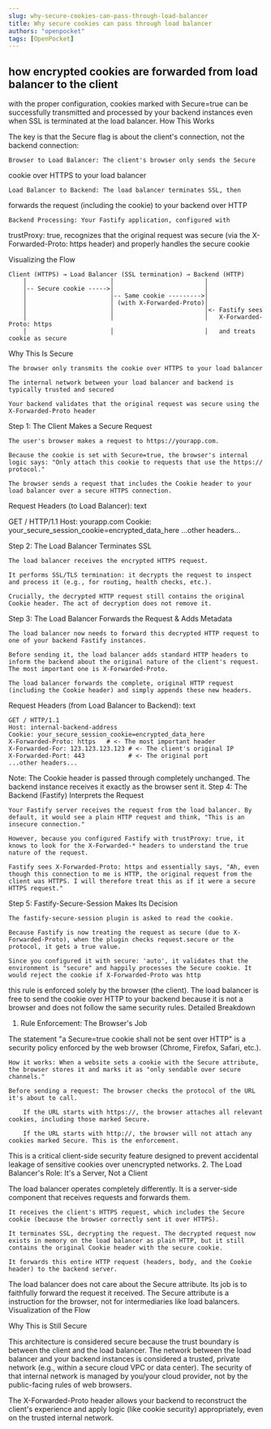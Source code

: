 ```yaml
---
slug: why-secure-cookies-can-pass-through-load-balancer
title: Why secure cookies can pass through load balancer
authors: "openpocket"
tags: [OpenPocket]
---
```



## how encrypted cookies are forwarded from load balancer to the client

with the proper configuration, cookies marked with Secure=true can be
successfully transmitted and processed by your backend instances even
when SSL is terminated at the load balancer.  How This Works

<!-- truncate -->

The key is that the Secure flag is about the client's connection, not
the backend connection:

    Browser to Load Balancer: The client's browser only sends the Secure
cookie over HTTPS to your load balancer

    Load Balancer to Backend: The load balancer terminates SSL, then
forwards the request (including the cookie) to your backend over HTTP

    Backend Processing: Your Fastify application, configured with
trustProxy: true, recognizes that the original request was secure (via
the X-Forwarded-Proto: https header) and properly handles the secure
cookie

Visualizing the Flow

```
Client (HTTPS) → Load Balancer (SSL termination) → Backend (HTTP)
    │                       │                         │
    │-- Secure cookie ----->│                         │
    │                       │-- Same cookie --------->│
    │                       │ (with X-Forwarded-Proto)│
    │                       │                         │<- Fastify sees
    │                       │                         │   X-Forwarded-Proto: https
    │                       │                         │   and treats cookie as secure

```
Why This Is Secure

    The browser only transmits the cookie over HTTPS to your load balancer

    The internal network between your load balancer and backend is typically trusted and secured

    Your backend validates that the original request was secure using the X-Forwarded-Proto header








Step 1: The Client Makes a Secure Request

    The user's browser makes a request to https://yourapp.com.

    Because the cookie is set with Secure=true, the browser's internal logic says: "Only attach this cookie to requests that use the https:// protocol."

    The browser sends a request that includes the Cookie header to your load balancer over a secure HTTPS connection.

Request Headers (to Load Balancer):
text

GET / HTTP/1.1
Host: yourapp.com
Cookie: your_secure_session_cookie=encrypted_data_here
...other headers...

Step 2: The Load Balancer Terminates SSL

    The load balancer receives the encrypted HTTPS request.

    It performs SSL/TLS termination: it decrypts the request to inspect and process it (e.g., for routing, health checks, etc.).

    Crucially, the decrypted HTTP request still contains the original Cookie header. The act of decryption does not remove it.

Step 3: The Load Balancer Forwards the Request & Adds Metadata

    The load balancer now needs to forward this decrypted HTTP request to one of your backend Fastify instances.

    Before sending it, the load balancer adds standard HTTP headers to inform the backend about the original nature of the client's request. The most important one is X-Forwarded-Proto.

    The load balancer forwards the complete, original HTTP request (including the Cookie header) and simply appends these new headers.

Request Headers (from Load Balancer to Backend):
text

```
GET / HTTP/1.1
Host: internal-backend-address
Cookie: your_secure_session_cookie=encrypted_data_here
X-Forwarded-Proto: https   # <- The most important header
X-Forwarded-For: 123.123.123.123 # <- The client's original IP
X-Forwarded-Port: 443            # <- The original port
...other headers...
```

Note: The Cookie header is passed through completely unchanged. The backend instance receives it exactly as the browser sent it.
Step 4: The Backend (Fastify) Interprets the Request

    Your Fastify server receives the request from the load balancer. By default, it would see a plain HTTP request and think, "This is an insecure connection."

    However, because you configured Fastify with trustProxy: true, it knows to look for the X-Forwarded-* headers to understand the true nature of the request.

    Fastify sees X-Forwarded-Proto: https and essentially says, "Ah, even though this connection to me is HTTP, the original request from the client was HTTPS. I will therefore treat this as if it were a secure HTTPS request."

Step 5: Fastify-Secure-Session Makes Its Decision

    The fastify-secure-session plugin is asked to read the cookie.

    Because Fastify is now treating the request as secure (due to X-Forwarded-Proto), when the plugin checks request.secure or the protocol, it gets a true value.

    Since you configured it with secure: 'auto', it validates that the environment is "secure" and happily processes the Secure cookie. It would reject the cookie if X-Forwarded-Proto was http




this rule is enforced solely by the browser (the client). The load balancer is free to send the cookie over HTTP to your backend because it is not a browser and does not follow the same security rules.
Detailed Breakdown
1. Rule Enforcement: The Browser's Job

The statement "a Secure=true cookie shall not be sent over HTTP" is a security policy enforced by the web browser (Chrome, Firefox, Safari, etc.).

    How it works: When a website sets a cookie with the Secure attribute, the browser stores it and marks it as "only sendable over secure channels."

    Before sending a request: The browser checks the protocol of the URL it's about to call.

        If the URL starts with https://, the browser attaches all relevant cookies, including those marked Secure.

        If the URL starts with http://, the browser will not attach any cookies marked Secure. This is the enforcement.

This is a critical client-side security feature designed to prevent accidental leakage of sensitive cookies over unencrypted networks.
2. The Load Balancer's Role: It's a Server, Not a Client

The load balancer operates completely differently. It is a server-side component that receives requests and forwards them.

    It receives the client's HTTPS request, which includes the Secure cookie (because the browser correctly sent it over HTTPS).

    It terminates SSL, decrypting the request. The decrypted request now exists in memory on the load balancer as plain HTTP, but it still contains the original Cookie header with the secure cookie.

    It forwards this entire HTTP request (headers, body, and the Cookie header) to the backend server.

The load balancer does not care about the Secure attribute. Its job is to faithfully forward the request it received. The Secure attribute is a instruction for the browser, not for intermediaries like load balancers.
Visualization of the Flow



Why This is Still Secure

This architecture is considered secure because the trust boundary is between the client and the load balancer. The network between the load balancer and your backend instances is considered a trusted, private network (e.g., within a secure cloud VPC or data center). The security of that internal network is managed by you/your cloud provider, not by the public-facing rules of web browsers.

The X-Forwarded-Proto header allows your backend to reconstruct the client's experience and apply logic (like cookie security) appropriately, even on the trusted internal network.
